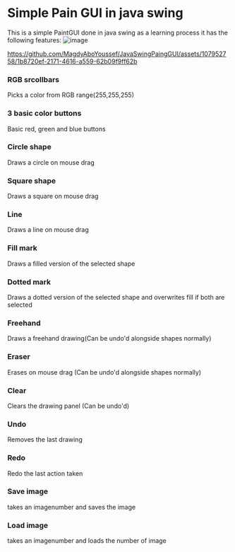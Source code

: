 # Simple Pain GUI in java swing
This is a simple PaintGUI done in java swing as a learning process it has the following features:
![image](https://github.com/MagdyAboYoussef/JavaSwingPaingGUI/assets/107952758/3a502465-1135-472a-bada-ddf3bc82a190)


https://github.com/MagdyAboYoussef/JavaSwingPaingGUI/assets/107952758/1b8720ef-2171-4616-a559-62b09f9ff62b



### RGB srcollbars
Picks a color from RGB range(255,255,255)

### 3 basic color buttons
Basic red, green and blue buttons

### Circle shape

Draws a circle on mouse drag

### Square shape
Draws a square on mouse drag

### Line
Draws a line on mouse drag

### Fill mark
Draws a filled version of the selected shape

### Dotted mark
Draws a dotted version of the selected shape and overwrites fill if both are selected

### Freehand
Draws a freehand drawing(Can be undo'd alongside shapes normally) 

### Eraser
Erases on mouse drag (Can be undo'd alongside shapes normally) 

### Clear
Clears the drawing panel (Can be undo'd)

### Undo
Removes the last drawing 

### Redo 
Redo the last action taken

### Save image 
takes an imagenumber and saves the image 

### Load image
takes an imagenumber and loads the number of image

